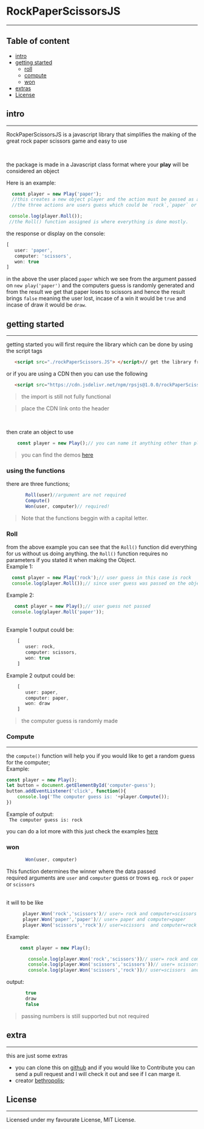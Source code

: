 # RockPaperScissorsJS
---
## Table of content
* [intro](#intro)
* [getting started](#getting-started)
  * [roll](#roll)
  * [compute](#compute)
  * [won](#won)
* [extras](#extras)
* [License](#license) 



## intro
---
<p>RockPaperScissorsJS is a javascript library that simplifies the making of the great rock paper scissors game and easy to use</p><br>
<p> the package is made in a Javascript class format where your <b>play</b> will be considered an object</p>
Here is an example:

```js 
  const player = new Play('paper'); 
  //this creates a new object player and the action must be passed as an argument
  //the three actions are users guess which could be `rock`,`paper` or `scissors`

 console.log(player.Roll()); 
 //the Roll() function assigned is where everything is done mostly.
 ```

the response or display on the console:

   ```js
   [
      user: 'paper',
      computer: 'scissors',
      won: true
   ]
   ```
   

   in the above the user placed `paper` which we see from the argument passed on `new play('paper')` and the computers guess is randomly generated and
   from the result we get that paper loses to scissors and hence the result brings `false` meaning the user lost, incase of a win it would be `true` and incase of draw it would be `draw`.
  
## getting started
---
getting started you will first require the library which can be done by using the script tags

```html
   <script src="./rockPaperScissors.JS"> </script>// get the library from the path where it's located
```
or if you are using a CDN then you can use the following
```html
   <script src="https://cdn.jsdelivr.net/npm/rpsjs@1.0.0/rockPaperScissors.min.js"></script>  

```
> the import is still not fully functional <br>

> place the CDN link onto the header 
<br>

then crate an object to use
```js
    const player = new Play();// you can name it anything other than player
````
> you can find the demos [here](https://www.bethropolis.ga/rockPaperScissorsjs/)<br>

### using the functions
there are three functions; 
```js
       Roll(user)//argument are not required 
       Compute()
       Won(user, computer)// required!
```

> Note that the functions beggin with a capital letter.
### Roll
from the above example you can see that the `Roll()` function did everything for us without us doing anything.
the `Roll()` function requires no parameters if you stated it when making the Object.<br>
Example 1:
```js
  const player = new Play('rock');// user guess in this case is rock
  console.log(player.Roll());// since user guess was passed on the object there is no need to redo that again

```
Example 2:
```js
   const player = new Play();// user guess not passed
  console.log(player.Roll('paper'));

``` 
<br>
Example 1 output could be:

```js
    [
       user: rock,
       computer: scissors,
       won: true
    ]
```

Example 2 output could be:

```js
    [
       user: paper,
       computer: paper,
       won: draw
    ]
```
> the computer guess is randomly made



### Compute
---
  the `compute()` function will help you if you would like to get a random guess for the computer;<br>
  Example:
  ```js
  const player = new Play();
  let button = document.getElementById('computer-guess');
  button.addEventListener('click', function(){
      console.log('The computer guess is: '+player.Compute());
  })

  ```

  Example of output:<br>
  ` The computer guess is: rock`
<br>

you can do a lot more with this just check the examples [here](https://www.bethropolis.ga/rockPaperScissorsjs/)<br>

### won
  ```js    
         Won(user, computer)          
  ```
   This function determines the winner where the data passed <br>
   required arguments are `user` and `computer` guess or trows eg. `rock` or `paper` or `scissors`<br>
 <br>
 
   it will to be like
  ```js
        player.Won('rock','scissors')// user= rock and computer=scissors
        player.Won('paper','paper')// user= paper and computer=paper
        player.Won('scissors','rock')// user=scissors  and computer=rock
  ```

Example:
```js
     const player = new Play();

        console.log(player.Won('rock','scissors'))// user= rock and computer=scissors
        console.log(player.Won('scissors','scissors'))// user= scissors and computer=scissors
        console.log(player.Won('scissors','rock'))// user=scissors  and computer=rock 
```
output:
```js
       true
       draw
       false
```
> passing numbers is still supported but not required
 
## extra
---
this are just some extras 
* you can clone this on [github](https://github.com/bethropolis/rockPaperScissorsJS) and if you would like to Contribute you can send  a pull request and I will check it out and see if I can marge it. 
* creator [bethropolis](https://twitter.com/bethropolis);

## License 
---
Licensed under my favourate License, MIT License.

